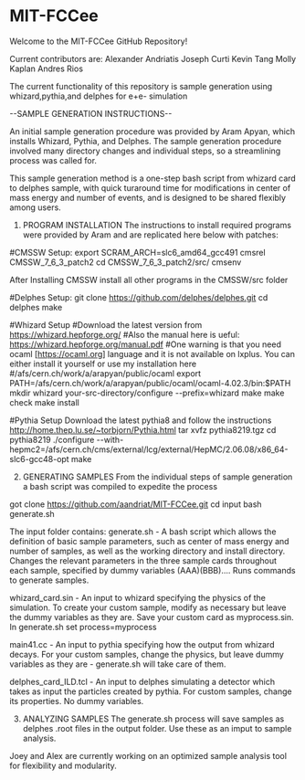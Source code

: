 # MIT-FCCee

Welcome to the MIT-FCCee GitHub Repository!

Current contributors are:
Alexander Andriatis
Joseph Curti
Kevin Tang
Molly Kaplan
Andres Rios

The current functionality of this repository is sample generation using whizard,pythia,and delphes for e+e- simulation


--SAMPLE GENERATION INSTRUCTIONS--

An initial sample generation procedure was provided by Aram Apyan, which installs Whizard, Pythia, and Delphes.
The sample generation procedure involved many directory changes and individual steps, so a streamlining process was called for.

This sample generation method is a one-step bash script from whizard card to delphes sample, with quick turaround time for modifications in center of mass energy and number of events, and is designed to be shared flexibly among users. 


1. PROGRAM INSTALLATION
The instructions to install required programs were provided by Aram and are replicated here below with patches:

#CMSSW Setup:
export SCRAM_ARCH=slc6_amd64_gcc491
cmsrel CMSSW_7_6_3_patch2
cd CMSSW_7_6_3_patch2/src/
cmsenv

After Installing CMSSW install all other programs in the CMSSW/src folder

#Delphes Setup:
git clone https://github.com/delphes/delphes.git
cd delphes
make

#Whizard Setup
#Download the latest version from https://whizard.hepforge.org/
#Also the manual here is ueful: https://whizard.hepforge.org/manual.pdf
#One warning is that you need ocaml [https://ocaml.org] language and it is not available on lxplus. You can either install it yourself or use my installation here
#/afs/cern.ch/work/a/arapyan/public/ocaml
export PATH=/afs/cern.ch/work/a/arapyan/public/ocaml/ocaml-4.02.3/bin:$PATH
mkdir whizard
your-src-directory/configure --prefix=whizard
make
make check
make install


#Pythia Setup
Download the latest pythia8 and follow the instructions
http://home.thep.lu.se/~torbjorn/Pythia.html
tar xvfz pythia8219.tgz
cd pythia8219
./configure --with-hepmc2=/afs/cern.ch/cms/external/lcg/external/HepMC/2.06.08/x86_64-slc6-gcc48-opt
make

2. GENERATING SAMPLES
From the individual steps of sample generation a bash script was compiled to expedite the process

got clone https://github.com/aandriat/MIT-FCCee.git
cd input
bash generate.sh

The input folder contains:
generate.sh - A bash script which allows the definition of basic sample parameters, such as center of mass energy and number of samples, as well as the working directory and install directory. Changes the relevant parameters in the three sample cards throughout each sample, specified by dummy variables (AAA)(BBB).... Runs commands to generate samples.

whizard_card.sin - An input to whizard specifying the physics of the simulation. To create your custom sample, modify as necessary but leave the dummy variables as they are. Save your custom card as myprocess.sin. In generate.sh set process=myprocess

main41.cc - An input to pythia specifying how the output from whizard decays. For your custom samples, change the physics, but leave dummy variables as they are - generate.sh will take care of them.

delphes_card_ILD.tcl - An input to delphes simulating a detector which takes as input the particles created by pythia. For custom samples, change its properties. No dummy variables.


3. ANALYZING SAMPLES
The generate.sh process will save samples as delphes .root files in the output folder. Use these as an imput to sample analysis.

Joey and Alex are currently working on an optimized sample analysis tool for flexibility and modularity.